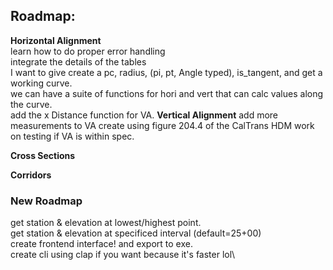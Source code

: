 ## Roadmap:
**Horizontal Alignment**\
learn how to do proper error handling\
integrate the details of the tables\
I want to give create a pc, radius, (pi, pt, Angle typed), is_tangent, and get a working curve.\
we can have a suite of functions for hori and vert that can calc values along the curve.\
add the x Distance function for VA.
**Vertical Alignment**
add more measurements to VA create using figure 204.4 of the CalTrans HDM
work on testing if VA is within spec.

**Cross Sections**


**Corridors**

### New Roadmap
get station & elevation at lowest/highest point.\
get station & elevation at specificed interval (default=25+00)\
create frontend interface! and export to exe.\
create cli using clap if you want because it's faster lol\